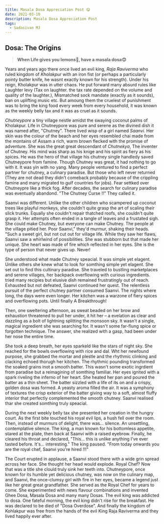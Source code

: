 ```yaml
---
title: Masala Dosa Appreciation Post 😋
date: 2021-03-10
description: Masala Dosa Appreciation Post
tags:
  - Sadasivan MJ
---
```



## Dosa: The Origins

>**When Life gives you lemons🍋, have a masala dosa😊**

Years and years ago there once lived an evil king, _Raja Raviverma_ who ruled kingdom of _Kholakpur_ with an iron fist (or perhaps a particularly pointy butter knife, he wasnt exactly known for his strength). Under his reign, Kholakpur was in utter chaos. He put forward many absurd rules like Laughter levy (Tax on laughter. the tax rate depended on the volume and quality of the laughter.), Mismatched sock mandate (exactly as it sounds), ban on uplifting music etc. But amoung them the cruelest of punishment was to bring the king food every week from every household, it was known as the weekly belly tax and it was as cruel as it sounds.

_Chutneypore_ a tiny village nestle amidst the swaying coconut palms of Kholakpur. Life in Chutneypore was pure and serene as the divined dish it was named after, "Chutney". There lived wisp of a girl named _Saanvi_. Her skin was the colour of the beach and her eyes resembled chai made from the montains of Assam a rich, warm brown flecked with the promise of adventure. She was the great great descendant of _Chutnekya_, The inventer of Chutney. His mind was sharp as his knige and his spirit as fiery as his spices. He was the hero of that village his chutney single handledy saved Chutneypore from famine. Though Chutney was great, it had nothing to go with it. It was yin with no yang. Many people ventured to find a perfect partner for chutney, a culinary paradise. But those who left never returned (They are not dead they didn't comeback probably because of the crippling famine and many migrated to gulf countries for jobs). Fear settked over Chutneypre like a thick fog. After decades, the search for culinary paradise was eventually abandond. "The Chutney Curse !!" They called it.

Saanvi was different. Unlike the other children who scampered up coconut trees like playful monkeys, she couldn't quite grasp the art of scaling their slick trunks. Equally she couldn't repair thatched roofs, she couldn't quite grasp it. Her attempts often ended in a tangle of leaves and a frustated sigh. She could make Chutney, but everyone can make Chutney. The people at the village pitied her. Poor Saanvi," they'd murmur, shaking their heads. "Such a sweet girl, but not cut out for village life. While they saw her flaws, Saanvi saw a whirlwind of possibilities. She was stubborn but that made her unique. She heart was made of fire which reflected in her eyes. She is the type of person that never gives up. Never!

She understood what made Chutney speacial. It was simple yet elagent. Unlike others she knew what to look for somthing simple yet elagent. She set out to find this cultinary paradise.  She traveled to bustling marketplaces and serene villages, her backpack overflowing with curious ingredients. tried many recipies but elusive dish remained frustratingly out of reach. Exhausted but not defeated, Saanvi continued her quest. The relentless pursuit of the perfect chutney partner consumed Saanvi. The nights where long, the days were even longer. Her kitchen was a warzone of fiery spices and overflowing pots. Until finally A Breakthrough!

Then, one sweltering afternoon, as sweat beaded on her brow and exhaustion threatened to pull her under, it hit her – a  evelation as clear and dazzling as a bolt of lightning  splitting the monsoon sky. It wasn't a single, magical ingredient she was searching for. It wasn't some far-flung spice or forgotten technique. The answer, she realized with a gasp, had been under her nose the entire time.

She took a deep breath, her eyes sparkeld like the stars of night sky. She reached for the bowls overflowing with rice and dal. Wht her newfound purpose, she grabbed the mortar and plestle and the rhythmic clinking and clacking echoed thorugh her kitchen. The rhythmic pounding transformed the soaked grains inot a smooth batter. This wasn't some exotic ingrdient from paradise but a reimagining of somthing familiar. Her eyes ignited with a spark riveling the inferno of her heart. She heated her pan and poured the batter as a thin sheet. The batter sizzled with a life of its on and a crispy, golden dosa was formed. A yeasty aroma filled the air. It was a symphony of textures the crisp exterior of the batter giving way to a soft, almost fluffy interior that perfectly complemented the smooth chutney. Saanvi realised thar she created somthing truly speacial.

During the next weekly belly tax she presented her creation in the hungry court. As the first bite touched his royal evil lips, a hush fell over the room. Then, instead of murmurs of delight, there was... silence. An unsettling, contemplative silence. The king, a man known for his bottomless appetite, stared at the plate, then back at Saanvi with a raised eyebrow. Finally, he cleared his throat and declared, "This... this is unlike anything I've ever tasted before. It's... interesting." The king paused. "From today onwards you are the royal chef, Saanvi you're hired !!!" 

The Court erupted in applause, a Saanvi stood there with a wide grin spread across her face. She thought her head would explode. Royal Chef? Now that was a title she clould truly sink her teeth into. Chutneypore, once known for its humble yet delicious chutney, was now on the culinary map, and Saanvi, the once-clumsy girl with fire in her eyes, became a legend just like her great great grandfather. She served as the Royal Chef for years to come. She experimented with news flavour combinations and invented Ghee Dosa, Masala Dosa and many many Dosas. The evil king was addicted to dosa. One fateful morning, the evil king didn't rise for the breakfast. He was declared to be died of "Dosa Overdose". And finally the kingdom of Kohlakpur was free from the hands of the evil King Raja Raviverma and they lived happily ever after.